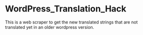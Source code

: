 # WordPress_Translation_Hack
This is a web scraper to get the new translated strings that are not translated yet in an older wordpress version.

